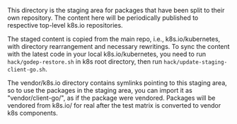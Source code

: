 This directory is the staging area for packages that have been split to their
own repository. The content here will be periodically published to respective
top-level k8s.io repositories.

The staged content is copied from the main repo, i.e., k8s.io/kubernetes, with
directory rearrangement and necessary rewritings. To sync the content with the
latest code in your local k8s.io/kubernetes, you need to run
`hack/godep-restore.sh` in k8s root directory, then run
`hack/update-staging-client-go.sh`.

The vendor/k8s.io directory contains symlinks pointing to this staging area, so
to use the packages in the staging area, you can import it as
"vendor/client-go/<package-name>", as if the package were vendored. Packages
will be vendored from k8s.io/<package-name> for real after the test matrix is
converted to vendor k8s components.
